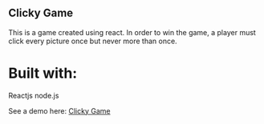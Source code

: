 ## Clicky Game

This is a game created using react. In order to win the game, a player must click every picture once but never more than once. 

# Built with: 
Reactjs
node.js

See a demo here: [Clicky Game](https://warm-everglades-28856.herokuapp.com/)
